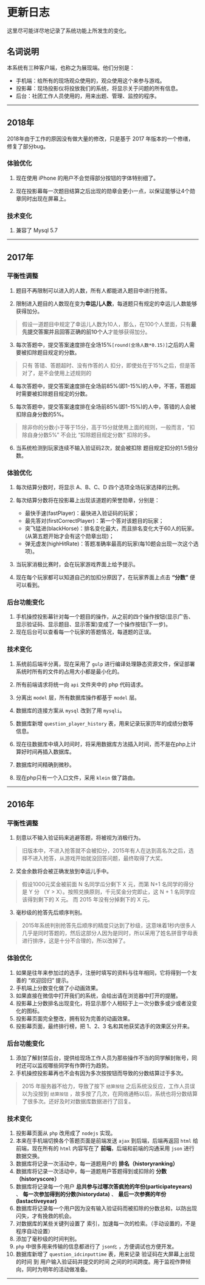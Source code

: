 # 更新日志

这里尽可能详尽地记录了系统功能上所发生的变化。

## 名词说明

本系统有三种客户端，也称之为展现端。他们分别是：

- 手机端：给所有的现场观众使用的，观众使用这个来参与游戏。
- 投影幕：现场投影仪将投放我们的系统，将显示关于问题的所有信息。
- 后台：社团工作人员使用的，用来出题、管理、监控的程序。

---

## 2018年

2018年由于工作的原因没有做大量的修改，只是基于 2017 年版本的一个修缮，修复了部分bug。

### 体验优化

1. 现在使用 iPhone 的用户不会觉得部分按钮的字体特别细了。

2. 现在投影幕每一次题目结算之后出现的勋章会更小一点，以保证能够让4个勋章同时出现在屏幕上。

### 技术变化

1. 兼容了 Mysql 5.7
---
## 2017年

### 平衡性调整

1. 题目不再限制可以进入的人数，所有人都能进入题目中进行抢答。

2. 限制进入题目的人数现在变为**幸运儿人数**，每道题只有规定的幸运儿人数能够获得加分。
> 假设一道题目中规定了幸运儿人数为10人，那么，在100个人里面，只有**最先提交答案并且回答正确的前10个人**才能够获得加分。

3. 每次答题中，提交答案速度排在全场15%`[round(全场人数*0.15)]`之后的人需要被扣除题目规定的分数。
> 只有 答错、答题超时、没有作答的人 扣分，即使处在于15%之后，但是答对了，是不会使用上述规则的

4. 每次答题中，提交答案速度排在全场前85%(即1-15%)的人中，不答，答题超时需要被扣除题目规定的分数。

5. 每次答题中，提交答案速度排在全场前85%(即1-15%)的人中，答错的人会被扣除自身分数的5%。
> 除非你的分数小于等于15分，高于15分就使用上面的规则，一般而言，“扣除自身分数5%” 不会比 “扣除题目规定分数” 扣除的多。

6. 当系统检测到玩家连续不输入验证码2次，就会被扣除 题目规定扣分的1.5倍分数。

### 体验优化

1. 每次结算分数时，将显示 A、B、C、D 四个选项全场玩家选择的比例。

2. 每次结算分数将在投影幕上出现该道题的荣誉勋章，分别是：
    - 最快手速(fastPlayer)：最快进入验证码的玩家；
    - 最先答对(firstCorrectPlayer)：第一个答对该题目的玩家；
    - 突飞猛进(blackHorse)：排名变化最大，而且排名变化大于60人的玩家。(从第五题开始才会有这个勋章出现)；
    - 弹无虚发(highHitRate)：答题准确率最高的玩家(每10题会出现一次这个选项)。
    
3. 当玩家消极比赛时，会在玩家游戏界面上给予提示。

4. 现在每个玩家都可以知道自己的加扣分原因了，在玩家界面上点击 **“分数”** 便可以看到。

### 后台功能变化
1. 手机操控投影幕针对每一个题目的操作，从之前的四个操作按钮(显示广告、显示验证码、显示题目、显示答案)变成了一个操作按钮(下一步)。
2. 现在后台可以查看每一个玩家的答题情况，每道题的正误。


### 技术变化

1. 系统前后端半分离，现在采用了 `gulp` 进行编译处理静态资源文件，保证部署系统时所有的文件的占用大小都是最小化的。

2. 所有前端请求将统一向 `api` 文件夹中的 php 代码请求。

3. 分离出 `model` 层，所有数据库操作都基于 `model` 层。

4. 数据库的连接方案从 `mysql` 改到了用 `mysqli`。

5. 数据库新增 `question_player_history` 表，用来记录玩家历年的成绩分数等信息。

6. 现在往数据库中填入时间时，将采用数据库方法插入时间，而不是在php上计算好时间再插入数据库。

7. 数据库时间精确到微秒。

8. 现在php只有一个入口文件，采用 `klein` 做了路由。
---

## 2016年

### 平衡性调整

1. 刻意以不输入验证码来逃避答题，将被视为消极行为。

> 旧版本中，不进入抢答就不会被扣分，2015年有人在达到高名次之后，选择不进入抢答，从游戏开始就没回答问题，最终取得了大奖。

2. 奖金余数将会被正确发放到幸运儿手中。

> 假设1000元奖金被前面 N 名同学瓜分剩下 X 元，而第 N+1 名同学的得分是 Y 分 （Y > X）。按照兑换原则，千元奖金分完即止，这 N + 1 名同学应该得到剩下的 X 元。
> 而 2015 年没有分掉剩下的 X 元。

3. 毫秒级的抢答先后顺序判别。

> 2015年系统判别抢答先后顺序的精度只达到了秒级，这意味着1秒内很多人几乎是同时答题的，然后这部分人因为是同时，所以采用了姓名拼音字母表进行排序，这是十分不合理的，所以改掉了。

### 体验优化

1. 如果是往年来参加过的选手，注册时填写的资料与往年相同，它将得到一个友善的 “欢迎回归” 提示。
2. 手机端上分数变化做了小动画效果。
3. 如果直接在微信中打开我们的系统，会给出请在浏览器中打开的提醒。
4. 投影幕上分数排名出现变化，将显示那个人相较于上一次分数多或少或者没变化的图标。
5. 投影幕页面完全整改，拥有较为完善的动画效果。
6. 投影幕页面，最终排行榜，把 1、2、3 名和其他获奖选手的效果区分开来。

### 后台功能变化
1. 添加了解封禁后台，提供给现场工作人员为那些操作不当的同学解封账号，同时还可以监视哪些同学有作弊行为趋势。
2. 手机操控投影幕再也不会有因为多次按按钮而导致的分数结算过于多次。
> 2015 年服务器不给力，导致了按下 `结算按钮` 之后系统没反应，工作人员误以为没按到 `结算按钮` ，故多按了几次，在网络通畅以后，系统也将分数结算了很多次。还好及时对数据库数据进行了回复。

### 技术变化

1. 投影幕页面从 `php` 改用成了 `nodejs` 实现。
2. 本来在手机端切换各个答题页面是前端发送 `ajax` 到后端，后端再返回 `html` 给前端，现在所有的 `html` 内容写在了 **前端**，后端和前端的沟通采用 `json` 进行数据交换。
3. 数据库将记录一次活动中，每一道题用户的 **排名（historyranking）**
4. 数据库将记录一次活动中，每一道题用户答题得到或扣除的 **分数（historyscore）**
5. 数据库将记录每一个用户 **总共参与过哪次答疯抢的年份(participateyears)** 、 **每一次参加得到的分数(historydata)** 、 **最后一次参赛的年份(lastactiveyear)**
6. 数据库将记录每一个用户因为没有输入验证码而被扣除的分数总和，以防出现闪失，才有挽救的机会。
7. 对数据库的某些关键列设置了 索引，加速每一次的检索。（手动设置的，不是程序自动设置）
8. 添加了毫秒级的时间判别。
9. `php` 中很多用来传输的信息都进行了 `json化` ，方便调试也方便开发。
10. 数据库新增了 `question_idcinputtime` 表，用来记录 验证码在大屏幕上出现的时间 到 用户输入验证码并提交的时间 之间的时间跨度。用于监视作弊倾向，同时为明年的活动做准备。

---